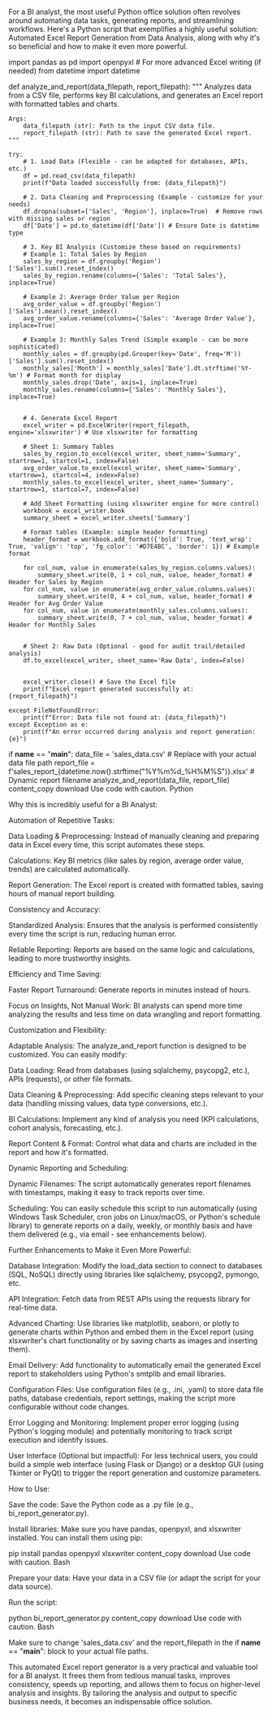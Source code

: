 For a BI analyst, the most useful Python office solution often revolves around automating data tasks, generating reports, and streamlining workflows. Here's a Python script that exemplifies a highly useful solution: Automated Excel Report Generation from Data Analysis, along with why it's so beneficial and how to make it even more powerful.

import pandas as pd
import openpyxl  # For more advanced Excel writing (if needed)
from datetime import datetime

def analyze_and_report(data_filepath, report_filepath):
    """
    Analyzes data from a CSV file, performs key BI calculations,
    and generates an Excel report with formatted tables and charts.

    Args:
        data_filepath (str): Path to the input CSV data file.
        report_filepath (str): Path to save the generated Excel report.
    """

    try:
        # 1. Load Data (Flexible - can be adapted for databases, APIs, etc.)
        df = pd.read_csv(data_filepath)
        print(f"Data loaded successfully from: {data_filepath}")

        # 2. Data Cleaning and Preprocessing (Example - customize for your needs)
        df.dropna(subset=['Sales', 'Region'], inplace=True)  # Remove rows with missing sales or region
        df['Date'] = pd.to_datetime(df['Date']) # Ensure Date is datetime type

        # 3. Key BI Analysis (Customize these based on requirements)
        # Example 1: Total Sales by Region
        sales_by_region = df.groupby('Region')['Sales'].sum().reset_index()
        sales_by_region.rename(columns={'Sales': 'Total Sales'}, inplace=True)

        # Example 2: Average Order Value per Region
        avg_order_value = df.groupby('Region')['Sales'].mean().reset_index()
        avg_order_value.rename(columns={'Sales': 'Average Order Value'}, inplace=True)

        # Example 3: Monthly Sales Trend (Simple example - can be more sophisticated)
        monthly_sales = df.groupby(pd.Grouper(key='Date', freq='M'))['Sales'].sum().reset_index()
        monthly_sales['Month'] = monthly_sales['Date'].dt.strftime('%Y-%m') # Format month for display
        monthly_sales.drop('Date', axis=1, inplace=True)
        monthly_sales.rename(columns={'Sales': 'Monthly Sales'}, inplace=True)


        # 4. Generate Excel Report
        excel_writer = pd.ExcelWriter(report_filepath, engine='xlsxwriter') # Use xlsxwriter for formatting

        # Sheet 1: Summary Tables
        sales_by_region.to_excel(excel_writer, sheet_name='Summary', startrow=1, startcol=1, index=False)
        avg_order_value.to_excel(excel_writer, sheet_name='Summary', startrow=1, startcol=4, index=False)
        monthly_sales.to_excel(excel_writer, sheet_name='Summary', startrow=1, startcol=7, index=False)

        # Add Sheet Formatting (using xlsxwriter engine for more control)
        workbook = excel_writer.book
        summary_sheet = excel_writer.sheets['Summary']

        # Format tables (Example: simple header formatting)
        header_format = workbook.add_format({'bold': True, 'text_wrap': True, 'valign': 'top', 'fg_color': '#D7E4BC', 'border': 1}) # Example format

        for col_num, value in enumerate(sales_by_region.columns.values):
            summary_sheet.write(0, 1 + col_num, value, header_format) # Header for Sales by Region
        for col_num, value in enumerate(avg_order_value.columns.values):
            summary_sheet.write(0, 4 + col_num, value, header_format) # Header for Avg Order Value
        for col_num, value in enumerate(monthly_sales.columns.values):
            summary_sheet.write(0, 7 + col_num, value, header_format) # Header for Monthly Sales


        # Sheet 2: Raw Data (Optional - good for audit trail/detailed analysis)
        df.to_excel(excel_writer, sheet_name='Raw Data', index=False)


        excel_writer.close() # Save the Excel file
        print(f"Excel report generated successfully at: {report_filepath}")

    except FileNotFoundError:
        print(f"Error: Data file not found at: {data_filepath}")
    except Exception as e:
        print(f"An error occurred during analysis and report generation: {e}")


if __name__ == "__main__":
    data_file = 'sales_data.csv'  # Replace with your actual data file path
    report_file = f'sales_report_{datetime.now().strftime("%Y%m%d_%H%M%S")}.xlsx' # Dynamic report filename
    analyze_and_report(data_file, report_file)
content_copy
download
Use code with caution.
Python

Why this is incredibly useful for a BI Analyst:

Automation of Repetitive Tasks:

Data Loading & Preprocessing: Instead of manually cleaning and preparing data in Excel every time, this script automates these steps.

Calculations: Key BI metrics (like sales by region, average order value, trends) are calculated automatically.

Report Generation: The Excel report is created with formatted tables, saving hours of manual report building.

Consistency and Accuracy:

Standardized Analysis: Ensures that the analysis is performed consistently every time the script is run, reducing human error.

Reliable Reporting: Reports are based on the same logic and calculations, leading to more trustworthy insights.

Efficiency and Time Saving:

Faster Report Turnaround: Generate reports in minutes instead of hours.

Focus on Insights, Not Manual Work: BI analysts can spend more time analyzing the results and less time on data wrangling and report formatting.

Customization and Flexibility:

Adaptable Analysis: The analyze_and_report function is designed to be customized. You can easily modify:

Data Loading: Read from databases (using sqlalchemy, psycopg2, etc.), APIs (requests), or other file formats.

Data Cleaning & Preprocessing: Add specific cleaning steps relevant to your data (handling missing values, data type conversions, etc.).

BI Calculations: Implement any kind of analysis you need (KPI calculations, cohort analysis, forecasting, etc.).

Report Content & Format: Control what data and charts are included in the report and how it's formatted.

Dynamic Reporting and Scheduling:

Dynamic Filenames: The script automatically generates report filenames with timestamps, making it easy to track reports over time.

Scheduling: You can easily schedule this script to run automatically (using Windows Task Scheduler, cron jobs on Linux/macOS, or Python's schedule library) to generate reports on a daily, weekly, or monthly basis and have them delivered (e.g., via email - see enhancements below).

Further Enhancements to Make it Even More Powerful:

Database Integration: Modify the load_data section to connect to databases (SQL, NoSQL) directly using libraries like sqlalchemy, psycopg2, pymongo, etc.

API Integration: Fetch data from REST APIs using the requests library for real-time data.

Advanced Charting: Use libraries like matplotlib, seaborn, or plotly to generate charts within Python and embed them in the Excel report (using xlsxwriter's chart functionality or by saving charts as images and inserting them).

Email Delivery: Add functionality to automatically email the generated Excel report to stakeholders using Python's smtplib and email libraries.

Configuration Files: Use configuration files (e.g., .ini, .yaml) to store data file paths, database credentials, report settings, making the script more configurable without code changes.

Error Logging and Monitoring: Implement proper error logging (using Python's logging module) and potentially monitoring to track script execution and identify issues.

User Interface (Optional but impactful): For less technical users, you could build a simple web interface (using Flask or Django) or a desktop GUI (using Tkinter or PyQt) to trigger the report generation and customize parameters.

How to Use:

Save the code: Save the Python code as a .py file (e.g., bi_report_generator.py).

Install libraries: Make sure you have pandas, openpyxl, and xlsxwriter installed. You can install them using pip:

pip install pandas openpyxl xlsxwriter
content_copy
download
Use code with caution.
Bash

Prepare your data: Have your data in a CSV file (or adapt the script for your data source).

Run the script:

python bi_report_generator.py
content_copy
download
Use code with caution.
Bash

Make sure to change 'sales_data.csv' and the report_filepath in the if __name__ == "__main__": block to your actual file paths.

This automated Excel report generator is a very practical and valuable tool for a BI analyst. It frees them from tedious manual tasks, improves consistency, speeds up reporting, and allows them to focus on higher-level analysis and insights. By tailoring the analysis and output to specific business needs, it becomes an indispensable office solution.
